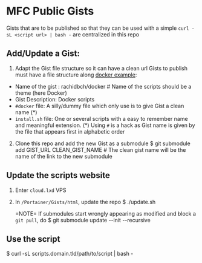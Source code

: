 # MFC Public Gists 
Gists that are to be published so that they can be used with a simple `curl -sL <script url> | bash -` are centralized in this repo 

## Add/Update a Gist:
1) Adapt the Gist file structure so it can have a clean url
Gists to publish must have a file structure along [docker example](https://gist.github.com/rachidbch/9ef6187b57b3e4c415f571d0e2991ae0):<br>
 + Name of the gist :             rachidbch/docker # Name of the scripts should be a theme (here Docker)
 + Gist Description:              Docker scripts
 + `#docker` file:                A silly/dummy file which only use is to give Gist a clean name (*)
 + `install.sh` file:             One or several scripts with a easy to remember name and meaningful extension.
 (*) Using `#` is a hack as Gist name is given by the file that appears first in alphabetic order
2) Clone this repo and add the new Gist as a submodule
  $ git submodule add GIST_URL CLEAN_GIST_NAME  # The clean gist name will be the name of the link to the new submodule


## Update the scripts website 
1) Enter `cloud.lxd` VPS 
2) In `/Portainer/Gists/html`, update the repo
   $ ./update.sh 

   =NOTE= If submodules start wrongly appearing as modified and block a `git pull`, do
   $ git submodule update --init  --recursive

## Use the script
   $ curl -sL scripts.domain.tld/path/to/script | bash -

